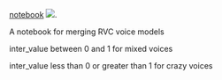 [notebook](merge_rvc_voice_models.ipynb) [![][colab]][colab-cin].

[colab]: <https://colab.research.google.com/assets/colab-badge.svg>
[colab-cin]: <https://github.com/loboere/Merge-rvc-voices-models-colab/blob/main/merge_rvc_voice_models.ipynb>

A  notebook for merging RVC voice models

inter_value between 0 and 1 for mixed voices

inter_value less than 0 or greater than 1 for crazy voices
